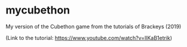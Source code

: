 # mycubethon

My version of the Cubethon game from the tutorials of Brackeys (2019)

(Link to the tutorial: https://www.youtube.com/watch?v=IlKaB1etrik)
